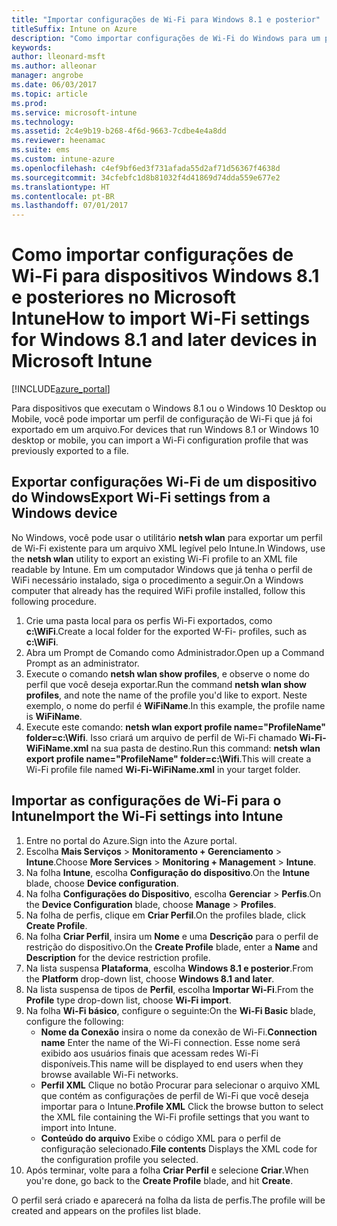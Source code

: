 ```yaml
---
title: "Importar configurações de Wi-Fi para Windows 8.1 e posterior"
titleSuffix: Intune on Azure
description: "Como importar configurações de Wi-Fi do Windows para um perfil de Wi-Fi do Intune."
keywords: 
author: lleonard-msft
ms.author: alleonar
manager: angrobe
ms.date: 06/03/2017
ms.topic: article
ms.prod: 
ms.service: microsoft-intune
ms.technology: 
ms.assetid: 2c4e9b19-b268-4f6d-9663-7cdbe4e4a8dd
ms.reviewer: heenamac
ms.suite: ems
ms.custom: intune-azure
ms.openlocfilehash: c4ef9bf6ed3f731afada55d2af71d56367f4638d
ms.sourcegitcommit: 34cfebfc1d8b81032f4d41869d74dda559e677e2
ms.translationtype: HT
ms.contentlocale: pt-BR
ms.lasthandoff: 07/01/2017
---
```

# <span data-ttu-id="dc1d2-103">Como importar configurações de Wi-Fi para dispositivos Windows 8.1 e posteriores no Microsoft Intune</span><span class="sxs-lookup"><span data-stu-id="dc1d2-103">How to import Wi-Fi settings for Windows 8.1 and later devices in Microsoft Intune</span></span>
<a id="how-to-import-wi-fi-settings-for-windows-81-and-later-devices-in-microsoft-intune" class="xliff"></a>

[!INCLUDE[azure_portal](./includes/azure_portal.md)]

<span data-ttu-id="dc1d2-104">Para dispositivos que executam o Windows 8.1 ou o Windows 10 Desktop ou Mobile, você pode importar um perfil de configuração de Wi-Fi que já foi exportado em um arquivo.</span><span class="sxs-lookup"><span data-stu-id="dc1d2-104">For devices that run Windows 8.1 or Windows 10 desktop or mobile, you can import a Wi-Fi configuration profile that was previously exported to a file.</span></span>

## <span data-ttu-id="dc1d2-105">Exportar configurações Wi-Fi de um dispositivo do Windows</span><span class="sxs-lookup"><span data-stu-id="dc1d2-105">Export Wi-Fi settings from a Windows device</span></span>
<a id="export-wi-fi-settings-from-a-windows-device" class="xliff"></a>

<span data-ttu-id="dc1d2-106">No Windows, você pode usar o utilitário **netsh wlan** para exportar um perfil de Wi-Fi existente para um arquivo XML legível pelo Intune.</span><span class="sxs-lookup"><span data-stu-id="dc1d2-106">In Windows, use the **netsh wlan** utility to export an existing Wi-Fi profile to an XML file readable by Intune.</span></span> <span data-ttu-id="dc1d2-107">Em um computador Windows que já tenha o perfil de WiFi necessário instalado, siga o procedimento a seguir.</span><span class="sxs-lookup"><span data-stu-id="dc1d2-107">On a Windows computer that already has the required WiFi profile installed, follow this following procedure.</span></span>
1. <span data-ttu-id="dc1d2-108">Crie uma pasta local para os perfis Wi-Fi exportados, como **c:\WiFi**.</span><span class="sxs-lookup"><span data-stu-id="dc1d2-108">Create a local folder for the exported W-Fi- profiles, such as **c:\WiFi**.</span></span>
1. <span data-ttu-id="dc1d2-109">Abra um Prompt de Comando como Administrador.</span><span class="sxs-lookup"><span data-stu-id="dc1d2-109">Open up a Command Prompt as an administrator.</span></span>
1. <span data-ttu-id="dc1d2-110">Execute o comando **netsh wlan show profiles**, e observe o nome do perfil que você deseja exportar.</span><span class="sxs-lookup"><span data-stu-id="dc1d2-110">Run the command **netsh wlan show profiles**, and note the name of the profile you'd like to export.</span></span> <span data-ttu-id="dc1d2-111">Neste exemplo, o nome do perfil é **WiFiName**.</span><span class="sxs-lookup"><span data-stu-id="dc1d2-111">In this example, the profile name is **WiFiName**.</span></span>
1. <span data-ttu-id="dc1d2-112">Execute este comando: **netsh wlan export profile name="ProfileName" folder=c:\Wifi**. Isso criará um arquivo de perfil de Wi-Fi chamado **Wi-Fi-WiFiName.xml** na sua pasta de destino.</span><span class="sxs-lookup"><span data-stu-id="dc1d2-112">Run this command: **netsh wlan export profile name="ProfileName" folder=c:\Wifi**.This will create a Wi-Fi profile file named **Wi-Fi-WiFiName.xml** in your target folder.</span></span>

## <span data-ttu-id="dc1d2-113">Importar as configurações de Wi-Fi para o Intune</span><span class="sxs-lookup"><span data-stu-id="dc1d2-113">Import the Wi-Fi settings into Intune</span></span>
<a id="import-the-wi-fi-settings-into-intune" class="xliff"></a>

1. <span data-ttu-id="dc1d2-114">Entre no portal do Azure.</span><span class="sxs-lookup"><span data-stu-id="dc1d2-114">Sign into the Azure portal.</span></span>
2. <span data-ttu-id="dc1d2-115">Escolha **Mais Serviços** > **Monitoramento + Gerenciamento** > **Intune**.</span><span class="sxs-lookup"><span data-stu-id="dc1d2-115">Choose **More Services** > **Monitoring + Management** > **Intune**.</span></span>
3. <span data-ttu-id="dc1d2-116">Na folha **Intune**, escolha **Configuração do dispositivo**.</span><span class="sxs-lookup"><span data-stu-id="dc1d2-116">On the **Intune** blade, choose **Device configuration**.</span></span>
2. <span data-ttu-id="dc1d2-117">Na folha **Configurações do Dispositivo**, escolha **Gerenciar** > **Perfis**.</span><span class="sxs-lookup"><span data-stu-id="dc1d2-117">On the **Device Configuration** blade, choose **Manage** > **Profiles**.</span></span>
3. <span data-ttu-id="dc1d2-118">Na folha de perfis, clique em **Criar Perfil**.</span><span class="sxs-lookup"><span data-stu-id="dc1d2-118">On the profiles blade, click **Create Profile**.</span></span>
4. <span data-ttu-id="dc1d2-119">Na folha **Criar Perfil**, insira um **Nome** e uma **Descrição** para o perfil de restrição do dispositivo.</span><span class="sxs-lookup"><span data-stu-id="dc1d2-119">On the **Create Profile** blade, enter a **Name** and **Description** for the device restriction profile.</span></span>
5. <span data-ttu-id="dc1d2-120">Na lista suspensa **Plataforma**, escolha **Windows 8.1 e posterior**.</span><span class="sxs-lookup"><span data-stu-id="dc1d2-120">From the **Platform** drop-down list, choose **Windows 8.1 and later**.</span></span>
6. <span data-ttu-id="dc1d2-121">Na lista suspensa de tipos de **Perfil**, escolha **Importar Wi-Fi**.</span><span class="sxs-lookup"><span data-stu-id="dc1d2-121">From the **Profile** type drop-down list, choose **Wi-Fi import**.</span></span>
7. <span data-ttu-id="dc1d2-122">Na folha **Wi-Fi básico**, configure o seguinte:</span><span class="sxs-lookup"><span data-stu-id="dc1d2-122">On the **Wi-Fi Basic** blade, configure the following:</span></span>
    - <span data-ttu-id="dc1d2-123">**Nome da Conexão** insira o nome da conexão de Wi-Fi.</span><span class="sxs-lookup"><span data-stu-id="dc1d2-123">**Connection name** Enter the name of the Wi-Fi connection.</span></span> <span data-ttu-id="dc1d2-124">Esse nome será exibido aos usuários finais que acessam redes Wi-Fi disponíveis.</span><span class="sxs-lookup"><span data-stu-id="dc1d2-124">This name will be displayed to end users when they browse available Wi-Fi networks.</span></span>
    - <span data-ttu-id="dc1d2-125">**Perfil XML** Clique no botão Procurar para selecionar o arquivo XML que contém as configurações de perfil de Wi-Fi que você deseja importar para o Intune.</span><span class="sxs-lookup"><span data-stu-id="dc1d2-125">**Profile XML** Click the browse button to select the XML file containing the Wi-Fi profile settings that you want to import into Intune.</span></span>
    - <span data-ttu-id="dc1d2-126">**Conteúdo do arquivo** Exibe o código XML para o perfil de configuração selecionado.</span><span class="sxs-lookup"><span data-stu-id="dc1d2-126">**File contents** Displays the XML code for the configuration profile you selected.</span></span>
8. <span data-ttu-id="dc1d2-127">Após terminar, volte para a folha **Criar Perfil** e selecione **Criar**.</span><span class="sxs-lookup"><span data-stu-id="dc1d2-127">When you're done, go back to the **Create Profile** blade, and hit **Create**.</span></span>

<span data-ttu-id="dc1d2-128">O perfil será criado e aparecerá na folha da lista de perfis.</span><span class="sxs-lookup"><span data-stu-id="dc1d2-128">The profile will be created and appears on the profiles list blade.</span></span>
